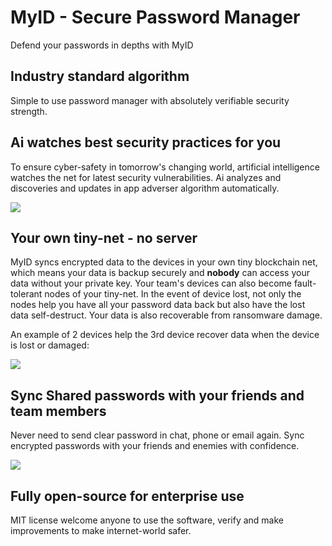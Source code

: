 #  MyID - Secure Password Manager

Defend your passwords in depths with MyID

## Industry standard algorithm

Simple to use password manager with absolutely verifiable security strength. 

## Ai watches best security practices for you

To ensure cyber-safety in tomorrow's changing world,  artificial intelligence watches the net for latest security vulnerabilities. Ai analyzes and discoveries and updates in app adverser algorithm automatically.

![](https://github.com/blackdataca/myid/blob/master/example0.PNG)

## Your own tiny-net - no server

MyID syncs encrypted data to the devices in your own tiny blockchain net, which means your data is backup securely and **nobody** can access your data without your private key. 
Your team's devices can also become fault-tolerant nodes of your tiny-net. In the event of device lost, not only the nodes help you have all your password data back but also have the lost data self-destruct. Your data is also recoverable from ransomware damage.

An example of 2 devices help the 3rd device recover data when the device is lost or damaged:

![](https://github.com/blackdataca/myid/blob/master/example1.PNG)

## Sync Shared passwords with your friends and team members

Never need to send clear password in chat, phone or email again. Sync encrypted passwords with your friends and enemies with confidence. 

![](https://github.com/blackdataca/myid/blob/master/example2.PNG)



## Fully open-source for enterprise use

MIT license welcome anyone to use the software, verify and make improvements to make internet-world safer.

